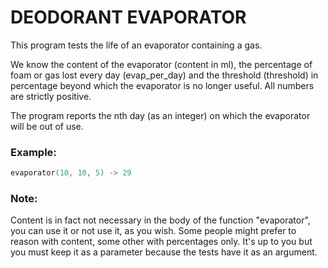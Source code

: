 # DEODORANT EVAPORATOR

This program tests the life of an evaporator containing a gas.

We know the content of the evaporator (content in ml), the percentage of foam or gas lost every day (evap_per_day) and the threshold (threshold) in percentage beyond which the evaporator is no longer useful. All numbers are strictly positive.

The program reports the nth day (as an integer) on which the evaporator will be out of use.

### Example:

```Powershell
evaporator(10, 10, 5) -> 29
```

### Note:

Content is in fact not necessary in the body of the function "evaporator", you can use it or not use it, as you wish. Some people might prefer to reason with content, some other with percentages only. It's up to you but you must keep it as a parameter because the tests have it as an argument.
